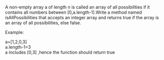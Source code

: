 A non-empty array a of length n is called an array of all possibilities if it contains all numbers between [0,a.length-1].Write a method named isAllPossibilities that accepts an integer array and returns true if the array is an array of all possibilities, else false.

Example:

a=[1,2,0,3] <br>
a.length-1=3 <br>
a includes [0,3] ,hence the function should return true
